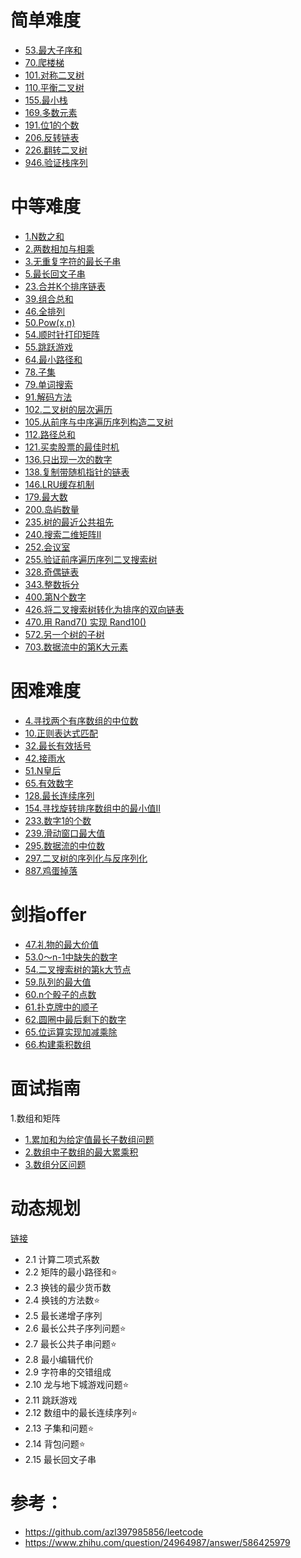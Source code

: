# 简单难度
- [53.最大子序和](2.题目/53.最大子序和.md)
- [70.爬楼梯](2.题目/70.爬楼梯.md)
- [101.对称二叉树](2.题目/101.对称二叉树.md)
- [110.平衡二叉树](2.题目/110.平衡二叉树.md)
- [155.最小栈](2.题目/155.最小栈.md)
- [169.多数元素](2.题目/169.多数元素.md)
- [191.位1的个数](2.题目/191.位1的个数.md)
- [206.反转链表](2.题目/206.反转链表.md)
- [226.翻转二叉树](2.题目/226.翻转二叉树.md)
- [946.验证栈序列](2.题目/946.验证栈序列.md)




# 中等难度
- [1.N数之和](2.题目/1.N数之和.md)
- [2.两数相加与相乘](2.题目/2.两数相加与相乘.md)
- [3.无重复字符的最长子串](2.题目/3.无重复字符的最长子串.md)
- [5.最长回文子串](2.题目/5.最长回文子串.md)
- [23.合并K个排序链表](2.题目/23.合并K个排序链表.md)
- [39.组合总和](2.题目/39.组合总和.md)
- [46.全排列](2.题目/46.全排列.md)
- [50.Pow(x,n)](2.题目/50.Pow(x,n).md)
- [54.顺时针打印矩阵](2.题目/54.顺时针打印矩阵.md)
- [55.跳跃游戏](2.题目/55.跳跃游戏.md)
- [64.最小路径和](2.题目/64.最小路径和.md)
- [78.子集](2.题目/78.子集.md)
- [79.单词搜索](2.题目/79.单词搜索.md)
- [91.解码方法](2.题目/91.解码方法.md)
- [102.二叉树的层次遍历](2.题目/102.二叉树的层次遍历.md)
- [105.从前序与中序遍历序列构造二叉树](2.题目/105.从前序与中序遍历序列构造二叉树.md)
- [112.路径总和](2.题目/112.路径总和.md)
- [121.买卖股票的最佳时机](2.题目/121.买卖股票的最佳时机.md)
- [136.只出现一次的数字](2.题目/136.只出现一次的数字.md)
- [138.复制带随机指针的链表](2.题目/138.复制带随机指针的链表.md)
- [146.LRU缓存机制](2.题目/146.LRU缓存机制.md)
- [179.最大数](2.题目/179.最大数.md)
- [200.岛屿数量](2.题目/200.岛屿数量.md)
- [235.树的最近公共祖先](2.题目/235.树的最近公共祖先.md)
- [240.搜索二维矩阵II](2.题目/240.搜索二维矩阵II.md)
- [252.会议室](2.题目/252.会议室.md)
- [255.验证前序遍历序列二叉搜索树](2.题目/255.验证前序遍历序列二叉搜索树.md)
- [328.奇偶链表](2.题目/328.奇偶链表.md)
- [343.整数拆分](2.题目/343.整数拆分.md)
- [400.第N个数字](2.题目/400.第N个数字.md)
- [426.将二叉搜索树转化为排序的双向链表](2.题目/426.将二叉搜索树转化为排序的双向链表.md)
- [470.用 Rand7() 实现 Rand10()](2.题目/470.用Rand7实现Rand10.md)
- [572.另一个树的子树](2.题目/572.另一个树的子树.md)
- [703.数据流中的第K大元素](2.题目/703.数据流中的第K大元素.md)


# 困难难度
- [4.寻找两个有序数组的中位数](2.题目/4.寻找两个有序数组的中位数.md)
- [10.正则表达式匹配](2.题目/10.正则表达式匹配.md)
- [32.最长有效括号](2.题目/32.最长有效括号.md)
- [42.接雨水](2.题目/42.接雨水.md)
- [51.N皇后](2.题目/51.N皇后.md)
- [65.有效数字](2.题目/65.有效数字.md)
- [128.最长连续序列](2.题目/128.最长连续序列.md)
- [154.寻找旋转排序数组中的最小值II](2.题目/154.寻找旋转排序数组中的最小值II.md)
- [233.数字1的个数](2.题目/233.数字1的个数.md)
- [239.滑动窗口最大值](2.题目/239.滑动窗口最大值.md)
- [295.数据流的中位数](2.题目/295.数据流的中位数.md)
- [297.二叉树的序列化与反序列化](2.题目/297.二叉树的序列化与反序列化.md)
- [887.鸡蛋掉落](2.题目/887.鸡蛋掉落.md)


# 剑指offer
- [47.礼物的最大价值](2.题目/剑指offer/47.礼物的最大价值.md)
- [53.0～n-1中缺失的数字](2.题目/剑指offer/53.0～n-1中缺失的数字.md)
- [54.二叉搜索树的第k大节点](2.题目/剑指offer/54.二叉搜索树的第k大节点.md)
- [59.队列的最大值](2.题目/剑指offer/59.队列的最大值.md)
- [60.n个骰子的点数](2.题目/剑指offer/60.n个骰子的点数.md)
- [61.扑克牌中的顺子](2.题目/剑指offer/61.扑克牌中的顺子.md)
- [62.圆圈中最后剩下的数字](2.题目/剑指offer/62.圆圈中最后剩下的数字.md)
- [65.位运算实现加减乘除](2.题目/剑指offer/65.位运算实现加减乘除.md)
- [66.构建乘积数组](2.题目/剑指offer/66.构建乘积数组.md)

# 面试指南
1.数组和矩阵
- [1.累加和为给定值最长子数组问题](2.题目/面试指南/1.数组和矩阵.md)
- [2.数组中子数组的最大累乘积](2.题目/面试指南/1.数组和矩阵.md)
- [3.数组分区问题](2.题目/面试指南/1.数组和矩阵.md)


# 动态规划
[链接](1.基础/1.解题框架/动态规划.md)
- 2.1 计算二项式系数
- 2.2 矩阵的最小路径和⭐
- 2.3 换钱的最少货币数
- 2.4 换钱的方法数⭐
- 2.5 最长递增子序列
- 2.6 最长公共子序列问题⭐
- 2.7 最长公共子串问题⭐
- 2.8 最小编辑代价
- 2.9 字符串的交错组成
- 2.10 龙与地下城游戏问题⭐
- 2.11 跳跃游戏
- 2.12 数组中的最长连续序列⭐
- 2.13 子集和问题⭐
- 2.14 背包问题⭐
- 2.15 最长回文子串


# 参考：
- https://github.com/azl397985856/leetcode
- https://www.zhihu.com/question/24964987/answer/586425979